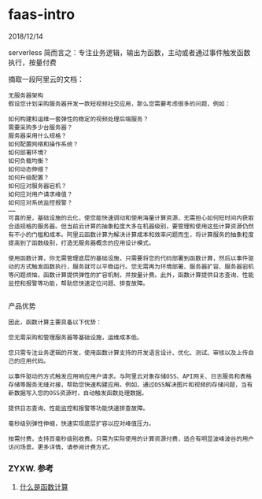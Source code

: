 # faas-intro
2018/12/14


serverless 简而言之：专注业务逻辑，输出为函数，主动或者通过事件触发函数执行，按量付费

摘取一段阿里云的文档：
```
无服务器架构
假设您计划采购服务器开发一款短视频社交应用，那么您需要考虑很多的问题，例如：

如何构建和运维一套弹性的稳定的视频处理后端服务？
需要采购多少台服务器？
服务器采用什么规格？
如何配置网络和操作系统？
如何部署环境?
如何负载均衡？
如何动态伸缩？
如何升级配置？
如何应对服务器宕机？
如何应对用户请求峰值？
如何应对系统监控报警？
……
可喜的是，基础设施的云化，使您能快速调动和使用海量计算资源，无需担心如何短时间内获取合适规格的服务器。但当前云计算的抽象粒度大多在机器级别，要管理和使用这些计算资源仍然有不小的门槛和成本。阿里云函数计算为解决计算成本和效率问题而生，将计算服务的抽象粒度提高到了函数级别，打造无服务器概念的应用设计模式。

使用函数计算，你无需管理底层的基础设施，只需要将您的代码部署到函数计算，然后以事件驱动的方式触发函数执行，服务就可以平稳运行。您无需再为环境部署、服务器扩容、服务器宕机等问题烦恼，函数计算提供弹性的扩容机制，并按量计费。此外，函数计算提供日志查询、性能监控和报警等功能，帮助您快速定位问题、排查故障。


```


产品优势
```
因此，函数计算主要具备以下优势：

您无需采购和管理服务器等基础设施，运维成本低。

您只需专注业务逻辑的开发，使用函数计算支持的开发语言设计、优化、测试、审核以及上传自己的应用代码。

以事件驱动的方式触发应用响应用户请求。与阿里云对象存储OSS、API网关、日志服务和表格存储等服务无缝对接，帮助您快速构建应用。例如，通过OSS解决图片和视频的存储问题，当有新数据写入您的OSS资源时，自动触发函数处理数据。

提供日志查询、性能监控和报警等功能快速排查故障。

毫秒级别弹性伸缩，快速实现底层扩容以应对峰值压力。

按需付费，支持百毫秒级别收费。只需为实际使用的计算资源付费，适合有明显波峰波谷的用户访问场景。更多详情，请参阅计费方式。
```



### ZYXW. 参考
1. [什么是函数计算](https://help.aliyun.com/document_detail/52895.html?&msctype=email&mscareaid=cn&mscsiteid=cn&mscmsgid=6680118121000208625&&spm=a2c4l.12331370.zh-cnc.11&)
